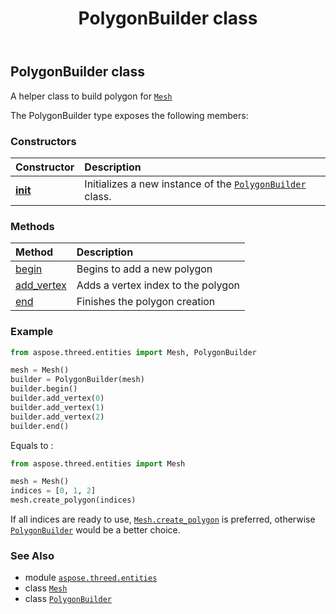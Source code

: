 ﻿---
title: PolygonBuilder class
second_title: Aspose.3D for Python via .NET API References
description: 
type: docs
weight: 260
url: /python-net/aspose.threed.entities/polygonbuilder/
is_root: false
---

## PolygonBuilder class

A helper class to build polygon for [`Mesh`](/3d/python-net/aspose.threed.entities/mesh)



The PolygonBuilder type exposes the following members:

### Constructors
| Constructor | Description |
| :- | :- |
| [__init__](/3d/python-net/aspose.threed.entities/polygonbuilder/__init__/#aspose.threed.entities.Mesh) | Initializes a new instance of the [`PolygonBuilder`](/3d/python-net/aspose.threed.entities/polygonbuilder) class. |


### Methods
| Method | Description |
| :- | :- |
| [begin](/3d/python-net/aspose.threed.entities/polygonbuilder/begin/#) | Begins to add a new polygon |
| [add_vertex](/3d/python-net/aspose.threed.entities/polygonbuilder/add_vertex/#int) | Adds a vertex index to the polygon |
| [end](/3d/python-net/aspose.threed.entities/polygonbuilder/end/#) | Finishes the polygon creation |



### Example 


```python
from aspose.threed.entities import Mesh, PolygonBuilder

mesh = Mesh()
builder = PolygonBuilder(mesh)
builder.begin()
builder.add_vertex(0)
builder.add_vertex(1)
builder.add_vertex(2)
builder.end()

```

Equals to :

```python
from aspose.threed.entities import Mesh

mesh = Mesh()
indices = [0, 1, 2]
mesh.create_polygon(indices)

```

If all indices are ready to use, [`Mesh.create_polygon`](/3d/python-net/aspose.threed.entities/mesh/create_polygon) is preferred, otherwise [`PolygonBuilder`](/3d/python-net/aspose.threed.entities/polygonbuilder) would be a better choice.

### See Also
* module [`aspose.threed.entities`](..)
* class [`Mesh`](/3d/python-net/aspose.threed.entities/mesh)
* class [`PolygonBuilder`](/3d/python-net/aspose.threed.entities/polygonbuilder)
